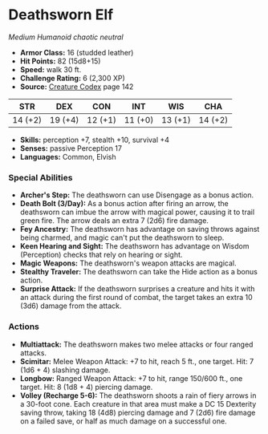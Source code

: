 # Deathsworn Elf

*Medium* *Humanoid* *chaotic neutral*

- **Armor Class:** 16 (studded leather)
- **Hit Points:** 82 (15d8+15)
- **Speed:** walk 30 ft.
- **Challenge Rating:** 6 (2,300 XP)
- **Source:** [Creature Codex](https://koboldpress.com/kpstore/product/creature-codex-for-5th-edition-dnd) page 142

| STR | DEX | CON | INT | WIS | CHA |
| --- | --- | --- | --- | --- | --- |
| 14 (+2) | 19 (+4) | 12 (+1) | 11 (+0) | 13 (+1) | 14 (+2) |

- **Skills:** perception +7, stealth +10, survival +4
- **Senses:** passive Perception 17
- **Languages:** Common, Elvish
### Special Abilities
- **Archer's Step:** The deathsworn can use Disengage as a bonus action.
- **Death Bolt (3/Day):** As a bonus action after firing an arrow, the deathsworn can imbue the arrow with magical power, causing it to trail green fire. The arrow deals an extra 7 (2d6) fire damage.
- **Fey Ancestry:** The deathsworn has advantage on saving throws against being charmed, and magic can't put the deathsworn to sleep.
- **Keen Hearing and Sight:** The deathsworn has advantage on Wisdom (Perception) checks that rely on hearing or sight.
- **Magic Weapons:** The deathsworn's weapon attacks are magical.
- **Stealthy Traveler:** The deathsworn can take the Hide action as a bonus action.
- **Surprise Attack:** If the deathsworn surprises a creature and hits it with an attack during the first round of combat, the target takes an extra 10 (3d6) damage from the attack.
### Actions
- **Multiattack:** The deathsworn makes two melee attacks or four ranged attacks.
- **Scimitar:** Melee Weapon Attack: +7 to hit, reach 5 ft., one target. Hit: 7 (1d6 + 4) slashing damage.
- **Longbow:** Ranged Weapon Attack: +7 to hit, range 150/600 ft., one target. Hit: 8 (1d8 + 4) piercing damage.
- **Volley (Recharge 5-6):** The deathsworn shoots a rain of fiery arrows in a 30-foot cone. Each creature in that area must make a DC 15 Dexterity saving throw, taking 18 (4d8) piercing damage and 7 (2d6) fire damage on a failed save, or half as much damage on a successful one.



